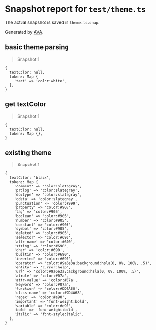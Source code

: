 # Snapshot report for `test/theme.ts`

The actual snapshot is saved in `theme.ts.snap`.

Generated by [AVA](https://ava.li).

## basic theme parsing

> Snapshot 1

    {
      textColor: null,
      tokens: Map {
        'test' => 'color:white',
      },
    }

## get textColor

> Snapshot 1

    {
      textColor: null,
      tokens: Map {},
    }

## existing theme

> Snapshot 1

    {
      textColor: 'black',
      tokens: Map {
        'comment' => 'color:slategray',
        'prolog' => 'color:slategray',
        'doctype' => 'color:slategray',
        'cdata' => 'color:slategray',
        'punctuation' => 'color:#999',
        'property' => 'color:#905',
        'tag' => 'color:#905',
        'boolean' => 'color:#905',
        'number' => 'color:#905',
        'constant' => 'color:#905',
        'symbol' => 'color:#905',
        'deleted' => 'color:#905',
        'selector' => 'color:#690',
        'attr-name' => 'color:#690',
        'string' => 'color:#690',
        'char' => 'color:#690',
        'builtin' => 'color:#690',
        'inserted' => 'color:#690',
        'operator' => 'color:#9a6e3a;background:hsla(0, 0%, 100%, .5)',
        'entity' => 'cursor:help',
        'url' => 'color:#9a6e3a;background:hsla(0, 0%, 100%, .5)',
        'atrule' => 'color:#07a',
        'attr-value' => 'color:#07a',
        'keyword' => 'color:#07a',
        'function' => 'color:#DD4A68',
        'class-name' => 'color:#DD4A68',
        'regex' => 'color:#e90',
        'important' => 'font-weight:bold',
        'variable' => 'color:#e90',
        'bold' => 'font-weight:bold',
        'italic' => 'font-style:italic',
      },
    }
